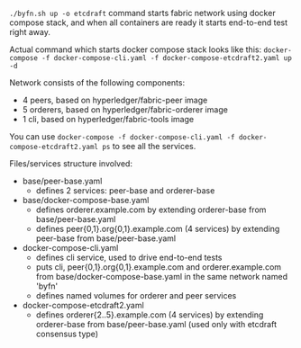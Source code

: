 `./byfn.sh up -o etcdraft` command starts fabric network using docker compose stack, and when all containers are ready it starts end-to-end test right away.

Actual command which starts docker compose stack looks like this:
`docker-compose -f docker-compose-cli.yaml -f docker-compose-etcdraft2.yaml up -d`

Network consists of the following components:
- 4 peers, based on hyperledger/fabric-peer image
- 5 orderers, based on hyperledger/fabric-orderer image
- 1 cli, based on hyperledger/fabric-tools image

You can use `docker-compose -f docker-compose-cli.yaml -f docker-compose-etcdraft2.yaml ps` to see all the services.

Files/services structure involved:
- base/peer-base.yaml
  - defines 2 services: peer-base and orderer-base
- base/docker-compose-base.yaml
  - defines orderer.example.com by extending orderer-base from base/peer-base.yaml
  - defines peer{0,1}.org{0,1}.example.com (4 services) by extending peer-base from base/peer-base.yaml
- docker-compose-cli.yaml
  - defines cli service, used to drive end-to-end tests
  - puts cli, peer{0,1}.org{0,1}.example.com and orderer.example.com from base/docker-compose-base.yaml in the same network named 'byfn'
  - defines named volumes for orderer and peer services
- docker-compose-etcdraft2.yaml
  - defines orderer{2..5}.example.com (4 services) by extending orderer-base from base/peer-base.yaml (used only with etcdraft consensus type)
